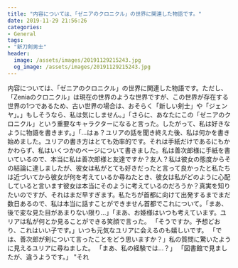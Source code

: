 ```yaml
---
title: "内容については、「ゼニアのクロニクル」の世界に関連した物語です。"
date: 2019-11-29 21:56:26
categories:
- General
tags:
- "新刀剣男士"
header:
  image: /assets/images/20191129215243.jpg
  og_image: /assets/images/20191129215243.jpg
---
```


内容については、「ゼニアのクロニクル」の世界に関連した物語です。ただし、「Zeniaのクロニクル」は現在の世界のような世界ですが、この世界が存在する世界の1つであるため、古い世界の場合は、おそらく「新しい剣士」や「ジェンヤ」。」もしそうなら、私は気にしません。」「さらに、あなたにこの「ゼニアのクロニクル」という重要なキャラクターになると言った。したがって、私は好きなように物語を書きます。」「…はぁ？ユリアの話を聞き終えた後、私は何かを書き始めました。ユリアの書き方はとても効率的です。それは手紙だけであるにもかかわらず、私はいくつかのページについて書きました。私は善次郎様に手紙を書いているので、本当に私は善次郎様と友達ですか？友人？私は彼女の態度からその結論に達しましたが、彼女は私がとても好きだったと言って良かったと私たちは近づいてから彼女が何を考えているか尋ねたとき、彼女は私がどのように心配していると言います彼女は本当にそのように考えているのだろうか？真実を知りたいのですが、それはまだ早すぎます。私たちが首都に向けて出発するまでまだ数日あるので、私は本当に話すことができません首都でこれについて。「まあ、後で変な見た目があまりない限り…」「まあ、お姫様はいつも考えています。ユリアは私が何とか見ることができる笑顔で言った。 「そうですか。予想どおり、これはいい子です。」いつも元気なユリアに会えるのも嬉しいです。 「では、善次郎が剣について言ったことをどう思いますか？」私の質問に驚いたように見えるユリアに尋ねました。 「まあ、私の経験では…？」 「図書館で見ましたが、違うようです。」 &quot;それ
